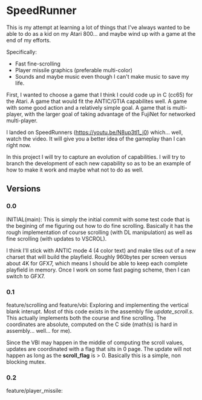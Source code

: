 # SpeedRunner
This is my attempt at learning a lot of things that I've always wanted to be able to do as a kid on my Atari 800... and maybe wind up with a game at the end of my efforts.

Specifically:
  * Fast fine-scrolling
  * Player missile graphics (preferable multi-color)
  * Sounds and maybe music even though I can't make music to save my life.

First, I wanted to choose a game that I think I could code up in C (cc65) for the Atari.  A game that would fit the ANTIC/GTIA capabilites well.  A game with some good action and a relatively simple goal.  A game that is multi-player, with the larger goal of taking advantage of the FujiNet for networked multi-player.

I landed on SpeedRunners (https://youtu.be/N8up3tl1_j0) which... well, watch the video.  It will give you a better idea of the gameplay than I can right now.

In this project I will try to capture an evolution of capabilities.  I will try to branch the development of each new capability so as to be an example of how to make it work and maybe what not to do as well.

## Versions

### 0.0
INITIAL(main): This is simply the initial commit with some test code that is the begining of me figuring out how to do fine scrolling.  Basically it has the rough implementation of course scrolling (with DL manipulation) as well as fine scrolling (with updates to VSCROL).

I think I'll stick with ANTIC mode 4 (4 color text) and make tiles out of a new charset that will build the playfield.  Roughly 960bytes per screen versus about 4K for GFX7, which means I should be able to keep each complete playfield in memory.  Once I work on some fast paging scheme, then I can switch to GFX7.

### 0.1
feature/scrolling and feature/vbi: Exploring and implementing the vertical blank interupt.  Most of this code exists in the assembly file *update_scroll.s*.  This actually implements both the course and fine scrolling.  The coordinates are absolute, computed on the C side (math(s) is hard in assembly... well... for me).

Since the VBI may happen in the middle of computing the scroll values, updates are coordinated with a flag that sits in 0 page.  The update will not happen as long as the **scroll_flag** is > 0.  Basically this is a simple, non blocking mutex.

### 0.2
feature/player_missile:
